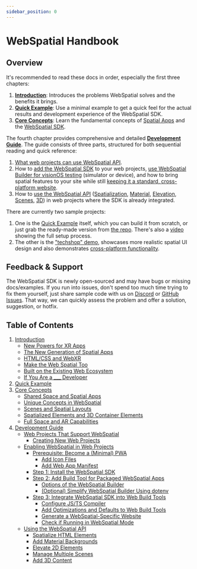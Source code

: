 ```yaml
---
sidebar_position: 0
---
```


# WebSpatial Handbook

## Overview

It's recommended to read these docs in order, especially the first three chapters:

1. [**Introduction**](introduction): Introduces the problems WebSpatial solves and the benefits it brings.
2. [**Quick Example**](quick-example): Use a minimal example to get a quick feel for the actual results and development experience of the WebSpatial SDK.
3. [**Core Concepts**](core-concepts): Learn the fundamental concepts of [Spatial Apps](core-concepts/shared-space-and-spatial-apps) and the [WebSpatial SDK](core-concepts/unique-concepts-in-webspatial).

The fourth chapter provides comprehensive and detailed [**Development Guide**](development-guide). The guide consists of three parts, structured for both sequential reading and quick reference:

1. [What web projects can use WebSpatial API](development-guide/web-projects-that-support-webspatial).
2. How to [add the WebSpatial SDK](development-guide/enabling-webspatial-in-web-projects) to your web projects, [use WebSpatial Builder for visionOS testing](development-guide/enabling-webspatial-in-web-projects/step-2-add-build-tool-for-packaged-webspatial-apps) (simulator or device), and how to bring spatial features to your site while still [keeping it a standard, cross-platform website](development-guide/enabling-webspatial-in-web-projects/step-3-integrate-webspatial-sdk-into-web-build-tools).
3. How to [use the WebSpatial API](development-guide/using-the-webspatial-api) ([Spatialization](development-guide/using-the-webspatial-api/spatialize-html-elements), [Material](development-guide/using-the-webspatial-api/add-material-backgrounds), [Elevation](development-guide/using-the-webspatial-api/elevate-2d-elements), [Scenes](development-guide/using-the-webspatial-api/manage-multiple-scenes), [3D](development-guide/using-the-webspatial-api/add-3d-content)) in web projects where the SDK is already integrated.

There are currently two sample projects:

1. One is the [Quick Example](quick-example) itself, which you can build it from scratch, or just grab the ready-made version from [the repo](https://github.com/webspatial/quick-example). There's also a [video](https://youtu.be/ddBBDBq7nhs) showing the full setup process.
2. The other is the ["techshop" demo](https://github.com/webspatial/sample-techshop), showcases more realistic spatial UI design and also demonstrates [cross-platform functionality](introduction/built-on-the-existing-web-ecosystem#example-techshop).

## Feedback & Support

<!-- :::warning -->

The WebSpatial SDK is newly open-sourced and may have bugs or missing docs/examples. If you run into issues, don't spend too much time trying to fix them yourself, just share sample code with us on [Discord](https://discord.gg/nhFhSuhNF2) or [GitHub Issues](https://github.com/webspatial/webspatial-sdk/issues). That way, we can quickly assess the problem and offer a solution, suggestion, or hotfix.

<!-- ::: -->

## Table of Contents

<div className="blackLink">

1. [Introduction](introduction)
   - [New Powers for XR Apps](introduction/new-powers-for-xr-apps)
   - [The New Generation of Spatial Apps](introduction/the-new-generation-of-spatial-apps)
   - [HTML/CSS and WebXR](introduction/html-css-and-webxr)
   - [Make the Web Spatial Too](introduction/make-the-web-spatial-too)
   - [Built on the Existing Web Ecosystem](introduction/built-on-the-existing-web-ecosystem)
   - [If You Are a \_\_\_ Developer](introduction/if-you-are-a-developer)
2. [Quick Example](quick-example)
3. [Core Concepts](core-concepts)
   - [Shared Space and Spatial Apps](core-concepts/shared-space-and-spatial-apps)
   - [Unique Concepts in WebSpatial](core-concepts/unique-concepts-in-webspatial)
   - [Scenes and Spatial Layouts](core-concepts/scenes-and-spatial-layouts)
   - [Spatialized Elements and 3D Container Elements](core-concepts/spatialized-elements-and-3d-container-elements)
   - [Full Space and AR Capabilities](core-concepts/full-space-and-ar-capabilities)
4. [Development Guide](development-guide)
   - [Web Projects That Support WebSpatial](development-guide/web-projects-that-support-webspatial)
     - [Creating New Web Projects](development-guide/web-projects-that-support-webspatial/creating-new-web-projects)
   - [Enabling WebSpatial in Web Projects](development-guide/enabling-webspatial-in-web-projects)
     - [Prerequisite: Become a (Minimal) PWA](development-guide/enabling-webspatial-in-web-projects/prerequisite-become-a-minimal-pwa)
       - [Add Icon Files](development-guide/enabling-webspatial-in-web-projects/prerequisite-become-a-minimal-pwa/add-icon-files)
       - [Add Web App Manifest](development-guide/enabling-webspatial-in-web-projects/prerequisite-become-a-minimal-pwa/add-web-app-manifest)
     - [Step 1: Install the WebSpatial SDK](development-guide/enabling-webspatial-in-web-projects/step-1-install-the-webspatial-sdk)
     - [Step 2: Add Build Tool for Packaged WebSpatial Apps](development-guide/enabling-webspatial-in-web-projects/step-2-add-build-tool-for-packaged-webspatial-apps)
       - [Options of the WebSpatial Builder](development-guide/enabling-webspatial-in-web-projects/step-2-add-build-tool-for-packaged-webspatial-apps/options-of-the-webspatial-builder)
       - [(Optional) Simplify WebSpatial Builder Using dotenv](development-guide/enabling-webspatial-in-web-projects/step-2-add-build-tool-for-packaged-webspatial-apps/optional-simplify-webspatial-builder-using-dotenv)
     - [Step 3: Integrate WebSpatial SDK into Web Build Tools](development-guide/enabling-webspatial-in-web-projects/step-3-integrate-webspatial-sdk-into-web-build-tools)
       - [Configure JS/TS Compiler](development-guide/enabling-webspatial-in-web-projects/step-3-integrate-webspatial-sdk-into-web-build-tools/configure-js-ts-compiler)
       - [Add Optimizations and Defaults to Web Build Tools](development-guide/enabling-webspatial-in-web-projects/step-3-integrate-webspatial-sdk-into-web-build-tools/add-optimizations-and-defaults-to-web-build-tools)
       - [Generate a WebSpatial-Specific Website](development-guide/enabling-webspatial-in-web-projects/step-3-integrate-webspatial-sdk-into-web-build-tools/generate-a-webspatial-specific-website)
       - [Check if Running in WebSpatial Mode](development-guide/enabling-webspatial-in-web-projects/step-3-integrate-webspatial-sdk-into-web-build-tools/check-if-running-in-webspatial-mode)
   - [Using the WebSpatial API](development-guide/using-the-webspatial-api)
     - [Spatialize HTML Elements](development-guide/using-the-webspatial-api/spatialize-html-elements)
     - [Add Material Backgrounds](development-guide/using-the-webspatial-api/add-material-backgrounds)
     - [Elevate 2D Elements](development-guide/using-the-webspatial-api/elevate-2d-elements)
     - [Manage Multiple Scenes](development-guide/using-the-webspatial-api/manage-multiple-scenes)
     - [Add 3D Content](development-guide/using-the-webspatial-api/add-3d-content)

</div>
